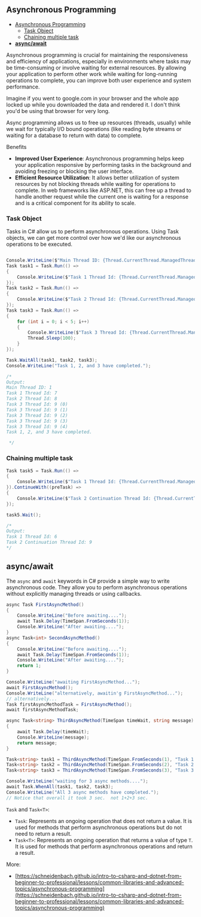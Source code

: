 ## Asynchronous Programming

- [Asynchronous Programming](#asynchronous-programming)
  - [Task Object](#task-object)
  - [Chaining multiple task](#chaining-multiple-task)
- [**async/await**](#asyncawait)


Asynchronous programming is crucial for maintaining the responsiveness and efficiency of applications, especially in environments where tasks may be time-consuming or involve waiting for external resources. By allowing your application to perform other work while waiting for long-running operations to complete, you can improve both user experience and system performance.

Imagine if you went to google.com in your browser and the whole app locked up while you downloaded the data and rendered it. I don't think you'd be using that browser for very long.

Async programming allows us to free up resources (threads, usually) while we wait for typically I/O bound operations (like reading byte streams or waiting for a database to return with data) to complete.

Benefits
- **Improved User Experience**: Asynchronous programming helps keep your application responsive by performing tasks in the background and avoiding freezing or blocking the user interface.
- **Efficient Resource Utilization**: It allows better utilization of system resources by not blocking threads while waiting for operations to complete. In web frameworks like ASP.NET, this can free up a thread to handle another request while the current one is waiting for a response and is a critical component for its ability to scale.


### Task Object

Tasks in C# allow us to perform asynchronous operations. Using Task objects, we can get more control over how we'd like our asynchronous operations to be executed.

```csharp

Console.WriteLine($"Main Thread ID: {Thread.CurrentThread.ManagedThreadId}");
Task task1 = Task.Run(() =>
{
    Console.WriteLine($"Task 1 Thread Id: {Thread.CurrentThread.ManagedThreadId}");
});
Task task2 = Task.Run(() =>
{
    Console.WriteLine($"Task 2 Thread Id: {Thread.CurrentThread.ManagedThreadId}");
});
Task task3 = Task.Run(() =>
{
    for (int i = 0; i < 5; i++)
    {
        Console.WriteLine($"Task 3 Thread Id: {Thread.CurrentThread.ManagedThreadId} ({i})");
        Thread.Sleep(100);
    }
});

Task.WaitAll(task1, task2, task3);
Console.WriteLine("Task 1, 2, and 3 have completed.");

/* 
Output:
Main Thread ID: 1
Task 1 Thread Id: 7
Task 2 Thread Id: 8
Task 3 Thread Id: 9 (0)
Task 3 Thread Id: 9 (1)
Task 3 Thread Id: 9 (2)
Task 3 Thread Id: 9 (3)
Task 3 Thread Id: 9 (4)
Task 1, 2, and 3 have completed.

 */
```

### Chaining multiple task

```csharp
Task task5 = Task.Run(() =>
{
    Console.WriteLine($"Task 1 Thread Id: {Thread.CurrentThread.ManagedThreadId}");
}).ContinueWith((preTask) =>
{
    Console.WriteLine($"Task 2 Continuation Thread Id: {Thread.CurrentThread.ManagedThreadId}");
});

task5.Wait();

/* 
Output:
Task 1 Thread Id: 6
Task 2 Continuation Thread Id: 9 
*/
```

## **async/await**

The `async` and `await` keywords in C# provide a simple way to write asynchronous code. They allow you to perform asynchronous operations without explicitly managing threads or using callbacks.

```csharp
async Task FirstAsyncMethod()
{
    Console.WriteLine("Before awaiting....");
    await Task.Delay(TimeSpan.FromSeconds(1));
    Console.WriteLine("After awaiting....");
}
async Task<int> SecondAsyncMethod()
{
    Console.WriteLine("Before awaiting....");
    await Task.Delay(TimeSpan.FromSeconds(1));
    Console.WriteLine("After awaiting....");
    return 1;
}

Console.WriteLine("awaiting FirstAsyncMethod...");
await FirstAsyncMethod();
Console.WriteLine("alternatively, awaitin'g FirstAsyncMethod...");
// alternatively...
Task firstAsyncMethodTask = FirstAsyncMethod();
await firstAsyncMethodTask;

async Task<string> ThirdAsyncMethod(TimeSpan timeWait, string message)
{
    await Task.Delay(timeWait);
    Console.WriteLine(message);
    return message;
}

Task<string> task1 = ThirdAsyncMethod(TimeSpan.FromSeconds(1), "Task 1 completed");
Task<string> task2 = ThirdAsyncMethod(TimeSpan.FromSeconds(2), "Task 2 completed");
Task<string> task3 = ThirdAsyncMethod(TimeSpan.FromSeconds(3), "Task 3 completed");

Console.WriteLine("waiting for 3 async methods....");
await Task.WhenAll(task1, task2, task3);
Console.WriteLine("All 3 async methods have completed.");
// Notice that overall it took 3 sec.  not 1+2+3 sec.
```

`Task` and `Task<T>`:
- `Task`: Represents an ongoing operation that does not return a value. It is used for methods that perform asynchronous operations but do not need to return a result.
- `Task<T>`: Represents an ongoing operation that returns a value of type `T`. It is used for methods that perform asynchronous operations and return a result.

More:
- [https://schneidenbach.github.io/intro-to-csharp-and-dotnet-from-beginner-to-professional/lessons/common-libraries-and-advanced-topics/asynchronous-programming](https://schneidenbach.github.io/intro-to-csharp-and-dotnet-from-beginner-to-professional/lessons/common-libraries-and-advanced-topics/asynchronous-programming)